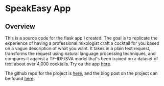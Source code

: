 # SpeakEasy App
## Overview

This is a source code for the flask app I created. The goal is to replicate the experience of having a professional mixologist craft a cocktail for you based on a vague description of what you want. It takes in a plain text request, transforms the request using natural language processing techniques, and compares it against a TF-IDF/SVA model that's been trained on a dataset of text about over 4,000 cocktails. Try ou the app [here](https://speakeasy-ai-bartender.herokuapp.com/).

The github repo for the project is [here](https://github.com/BotScutters/SpeakEasy), and the blog post on the project can be found [here]("https:www.scottbutters.com").

